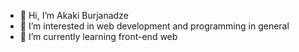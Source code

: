 - 👋 Hi, I’m Akaki Burjanadze
- 👀 I’m interested in web development and programming in general
- 🌱 I’m currently learning front-end web

<!---
Akaki16/Akaki16 is a ✨ special ✨ repository because its `README.md` (this file) appears on your GitHub profile.
You can click the Preview link to take a look at your changes.
--->
